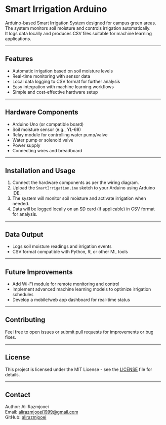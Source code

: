 # Smart Irrigation Arduino

Arduino-based Smart Irrigation System designed for campus green areas.  
The system monitors soil moisture and controls irrigation automatically.  
It logs data locally and produces CSV files suitable for machine learning applications.

---

## Features

- Automatic irrigation based on soil moisture levels  
- Real-time monitoring with sensor data  
- Local data logging to CSV format for further analysis  
- Easy integration with machine learning workflows  
- Simple and cost-effective hardware setup  

---

## Hardware Components

- Arduino Uno (or compatible board)  
- Soil moisture sensor (e.g., YL-69)  
- Relay module for controlling water pump/valve  
- Water pump or solenoid valve  
- Power supply  
- Connecting wires and breadboard  

---

## Installation and Usage

1. Connect the hardware components as per the wiring diagram.  
2. Upload the `SmartIrrigation.ino` sketch to your Arduino using Arduino IDE.  
3. The system will monitor soil moisture and activate irrigation when needed.  
4. Data will be logged locally on an SD card (if applicable) in CSV format for analysis.  

---

## Data Output

- Logs soil moisture readings and irrigation events  
- CSV format compatible with Python, R, or other ML tools  

---

## Future Improvements

- Add Wi-Fi module for remote monitoring and control  
- Implement advanced machine learning models to optimize irrigation schedules  
- Develop a mobile/web app dashboard for real-time status  

---

## Contributing

Feel free to open issues or submit pull requests for improvements or bug fixes.

---

## License

This project is licensed under the MIT License - see the [LICENSE](LICENSE) file for details.

---

## Contact

Author: Ali Razmjooei  
Email: alirazmjooei1999@gmail.com  
GitHub: [alirazmjooei](https://github.com/alirazmjooei)  
